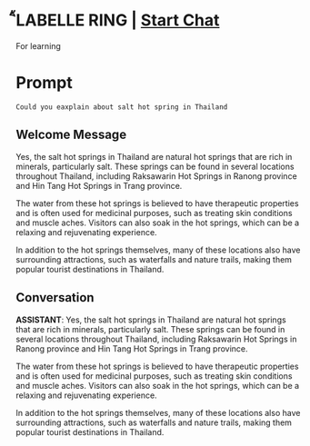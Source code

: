 

# ิ้LABELLE RING | [Start Chat](https://gptcall.net/chat.html?data=%7B%22contact%22%3A%7B%22id%22%3A%22C7t2ivI380IB9Uyq-O0at%22%2C%22flow%22%3Atrue%7D%7D)
For learning

# Prompt

```
Could you eaxplain about salt hot spring in Thailand
```

## Welcome Message
Yes, the salt hot springs in Thailand are natural hot springs that are rich in minerals, particularly salt. These springs can be found in several locations throughout Thailand, including Raksawarin Hot Springs in Ranong province and Hin Tang Hot Springs in Trang province.



The water from these hot springs is believed to have therapeutic properties and is often used for medicinal purposes, such as treating skin conditions and muscle aches. Visitors can also soak in the hot springs, which can be a relaxing and rejuvenating experience.



In addition to the hot springs themselves, many of these locations also have surrounding attractions, such as waterfalls and nature trails, making them popular tourist destinations in Thailand.

## Conversation

**ASSISTANT**: Yes, the salt hot springs in Thailand are natural hot springs that are rich in minerals, particularly salt. These springs can be found in several locations throughout Thailand, including Raksawarin Hot Springs in Ranong province and Hin Tang Hot Springs in Trang province.



The water from these hot springs is believed to have therapeutic properties and is often used for medicinal purposes, such as treating skin conditions and muscle aches. Visitors can also soak in the hot springs, which can be a relaxing and rejuvenating experience.



In addition to the hot springs themselves, many of these locations also have surrounding attractions, such as waterfalls and nature trails, making them popular tourist destinations in Thailand.

